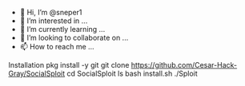 - 👋 Hi, I’m @sneper1
- 👀 I’m interested in ...
- 🌱 I’m currently learning ...
- 💞️ I’m looking to collaborate on ...
- 📫 How to reach me ...

<!---
sneper1/sneper1 is a ✨ special ✨ repository because its `README.md` (this file) appears on your GitHub profile.
You can click the Preview link to take a look at your changes.
--->
 Installation
 pkg install -y git
 git clone https://github.com/Cesar-Hack-Gray/SocialSploit
 cd SocialSploit
 ls
 bash install.sh
 ./Sploit
